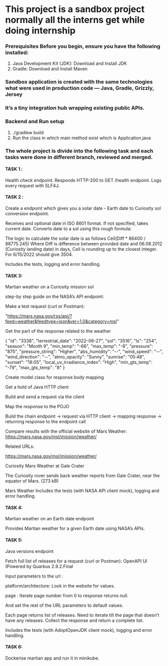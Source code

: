 
# This project is a sandbox project normally all the interns get while doing internship

### Prerequisites Before you begin, ensure you have the following installed:
1. Java Development Kit (JDK): Download and Install JDK
2. Gradle: Download and Install Maven

### Sandbox application is created with the same technologies what were used in production code — Java, Gradle, Grizzly, Jersey

### It’s a tiny integration hub wrapping existing public APIs.

### Backend and Run setup
1. ./gradlew build
2. Run the class in which main method exist which is Application.java

### The whole project is divide into the following task and each tasks were done in different branch, reviewed and merged.
#### TASK 1 :

Health check endpoint. Responds HTTP-200 to GET /health endpoint. Logs every request with SLF4J.

#### TASK 2 :

Create a endpoint which gives you a solar date - Earth date to Curiosity sol conversion endpoint.

Receives and optional date in ISO 8601 format. If not specified, takes current date. Converts date to a sol using this rough formula:

The logic to calculate the solar date is as follows
Ceil(Diff * 86400 / 88775.245)
Where Diff is difference between provided date and 06.08.2012 (Curiosity landing date) in days, Ceil is rounding up to the closest integer. For 6/15/2022 should give 3504.

Includes the tests, logging and error handling.

#### TASK 3:

Martian weather on a Curiosity mission sol

step-by step guide on the NASA’s API endpoint:

Make a test request (curl or Postman):

"https://mars.nasa.gov/rss/api/?feed=weather&feedtype=json&ver=1.0&category=msl"

Get the part of the response related to the weather

{
"id": "3338",
"terrestrial_date": "2022-06-27",
"sol": "3516",
"ls": "254",
"season": "Month 9",
"min_temp": "-66",
"max_temp": "-8",
"pressure": "875",
"pressure_string": "Higher",
"abs_humidity": "--",
"wind_speed": "--",
"wind_direction": "--",
"atmo_opacity": "Sunny",
"sunrise": "05:48",
"sunset": "18:05",
"local_uv_irradiance_index": "High",
"min_gts_temp": "-79",
"max_gts_temp": "8"
}

Create model class for response body mapping

Get a hold of Java HTTP client

Build and send a request via the client

Map the response to the POJO

Build the chain endpoint → request via HTTP client → mapping response → returning response to the endpoint call

Compare results with the official website of Mars Weather: https://mars.nasa.gov/msl/mission/weather/


Related URLs:

https://mars.nasa.gov/msl/mission/weather/

Curiosity Mars Weather at Gale Crater

The Curiosity rover sends back weather reports from Gale Crater, near the equator of Mars. (273 kB)

Mars Weather
Includes the tests (with NASA API client mock), logging and error handling.


#### TASK 4:

Martian weather on an Earth date endpoint

Provides Martian weather for a given Earth date using NASA’s APIs.

#### TASK 5:

Java versions endpoint

Fetch full list of releases for a request (curl or Postman): OpenAPI UI (Powered by Quarkus 2.9.2.Final

Input parameters to the url :

platform/architecture: Look in the website for values.

page : Iterate page number from 0 to response returns null.

And set the rest of the URL parameters to default values.

Each page returns list of releases. Need to iterate till the page that doesn’t have any releases. Collect the response and return a complete list.

Includes the tests (with AdoptOpenJDK client mock), logging and error handling.

#### TASK 6:
Dockerise martian app and run it in minikube.
